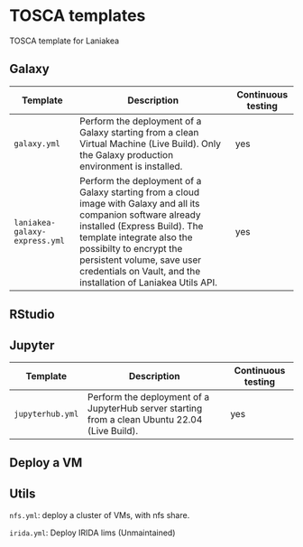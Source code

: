 # TOSCA templates

TOSCA template for Laniakea

## Galaxy

| Template | Description | Continuous testing |
| -------- | ----------- | ------------------ |
| `galaxy.yml` | Perform the deployment of a Galaxy starting from a clean Virtual Machine (Live Build). Only the Galaxy production environment is installed. | yes |
| `laniakea-galaxy-express.yml` | Perform the deployment of a Galaxy starting from a cloud image with Galaxy and all its companion software already installed (Express Build). The template integrate also the possibilty to encrypt the persistent volume, save user credentials on Vault, and the installation of Laniakea Utils API. | yes |



## RStudio

## Jupyter

| Template | Description | Continuous testing |
| -------- | ----------- | ------------------ |
| `jupyterhub.yml` | Perform the deployment of a JupyterHub server starting from a clean Ubuntu 22.04 (Live Build). | yes |

## Deploy a VM

## Utils

`nfs.yml`: deploy a cluster of VMs, with nfs share.

`irida.yml`: Deploy IRIDA lims (Unmaintained)
